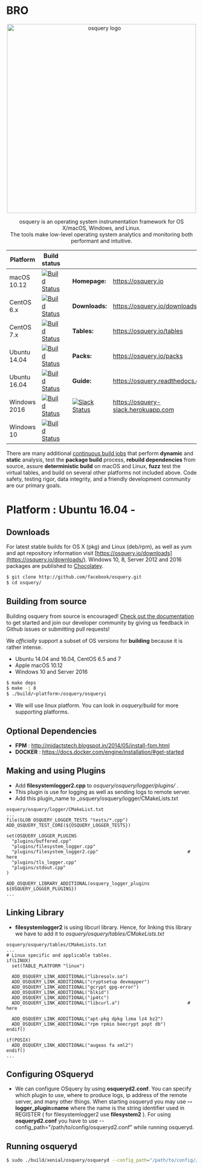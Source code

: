 # BRO

<p align="center">
<img align="center" src="" alt="osquery logo" width="500"/>

<p align="center">
osquery is an operating system instrumentation framework for OS X/macOS, Windows, and Linux. <br/>
The tools make low-level operating system analytics and monitoring both performant and intuitive.


| Platform | Build status  | | | |
|----------|---------------|---|---|---|
macOS 10.12    | [![Build Status](https://jenkins.osquery.io/job/osqueryMasterBuildOSX10.12/badge/icon)](https://jenkins.osquery.io/job/osqueryMasterBuildOSX10.12/) | | **Homepage:** | https://osquery.io
CentOS 6.x | [![Build Status](https://jenkins.osquery.io/job/osqueryMasterBuildCentOS6/badge/icon)](https://jenkins.osquery.io/job/osqueryMasterBuildCentOS6/) | | **Downloads:** | https://osquery.io/downloads
CentOS 7.x   | [![Build Status](https://jenkins.osquery.io/job/osqueryMasterBuildCentOS7/badge/icon)](https://jenkins.osquery.io/job/osqueryMasterBuildCentOS7/) | | **Tables:** | https://osquery.io/tables
Ubuntu 14.04   | [![Build Status](https://jenkins.osquery.io/job/osqueryMasterBuildUbuntu14/badge/icon)](https://jenkins.osquery.io/job/osqueryMasterBuildUbuntu14/) | | **Packs:** | https://osquery.io/packs
Ubuntu 16.04 | [![Build Status](https://jenkins.osquery.io/job/osqueryMasterBuildUbuntu16/badge/icon)](https://jenkins.osquery.io/job/osqueryMasterBuildUbuntu16/) | | **Guide:** | https://osquery.readthedocs.org
Windows 2016 | [![Build Status](https://jenkins.osquery.io/job/osqueryMasterBuildWindows2016/badge/icon)](https://jenkins.osquery.io/job/osqueryMasterBuildWindows16/) | | [![Slack Status](https://osquery-slack.herokuapp.com/badge.svg)](https://osquery-slack.herokuapp.com) | https://osquery-slack.herokuapp.com
Windows 10 | [![Build Status](https://jenkins.osquery.io/job/osqueryMasterBuildWindows10/badge/icon)](https://jenkins.osquery.io/job/osqueryMasterBuildWindows10/) | | |


There are many additional [continuous build jobs](https://jenkins.osquery.io/) that perform **dynamic** and **static** analysis, test the **package build** process, **rebuild dependencies** from source, assure **deterministic build** on macOS and Linux, **fuzz** test the virtual tables, and build on several other platforms not included above. Code safety, testing rigor, data integrity, and a friendly development community are our primary goals.

# Platform : Ubuntu 16.04 -

## Downloads 

For latest stable builds for OS X (pkg) and Linux (deb/rpm), as well as yum and apt repository information visit [https://osquery.io/downloads](https://osquery.io/downloads/). Windows 10, 8, Server 2012 and 2016 packages are published to [Chocolatey](https://chocolatey.org/packages/osquery).

```bash
$ git clone http://github.com/facebook/osquery.git
$ cd osquery/
```
## Building from source

Building osquery from source is encouraged! [Check out the documentation](https://osquery.readthedocs.org/en/latest/development/building/) to get started and join our developer community by giving us feedback in Github issues or submitting pull requests!

We *officially* support a subset of OS versions for **building** because it is rather intense.
- Ubuntu 14.04 and 16.04, CentOS 6.5 and 7
- Apple macOS 10.12
- Windows 10 and Server 2016

```bash
$ make deps
$ make -j 8
$ ./build/<platform>/osquery/osqueryi
```
- We will use linux platform. You can look in _osquery/build_ for more supporting platforms. 
## Optional Dependencies
- __FPM__ : http://midactstech.blogspot.in/2014/05/install-fpm.html
- __DOCKER__ : https://docs.docker.com/engine/installation/#get-started
## Making and using  Plugins
- Add __filesystemlogger2.cpp__ to _osquery/osquery/logger/plugins/_ .
- This plugin is use for logging as well as sending logs to remote server.
-  Add this plugin_name to _osquery/osquery/logger/CMakeLists.txt

```
osquery/osquery/logger/CMakeList.txt
...
file(GLOB OSQUERY_LOGGER_TESTS "tests/*.cpp")
ADD_OSQUERY_TEST_CORE(${OSQUERY_LOGGER_TESTS})

set(OSQUERY_LOGGER_PLUGINS
  "plugins/buffered.cpp"
  "plugins/filesystem_logger.cpp"
  "plugins/filesystem_logger2.cpp"                                 # here
  "plugins/tls_logger.cpp"
  "plugins/stdout.cpp"
)

ADD_OSQUERY_LIBRARY_ADDITIONAL(osquery_logger_plugins ${OSQUERY_LOGGER_PLUGINS})
...

```
## Linking Library
- __filesystemlogger2__ is using libcurl library. Hence, for linking this library we have to add it to _osquery/osquery/tables/CMakeLists.txt_
```
osquery/osquery/tables/CMakeLists.txt
...
# Linux specific and applicable tables.
if(LINUX)
  set(TABLE_PLATFORM "linux")

  ADD_OSQUERY_LINK_ADDITIONAL("libresolv.so")
  ADD_OSQUERY_LINK_ADDITIONAL("cryptsetup devmapper")
  ADD_OSQUERY_LINK_ADDITIONAL("gcrypt gpg-error")
  ADD_OSQUERY_LINK_ADDITIONAL("blkid")
  ADD_OSQUERY_LINK_ADDITIONAL("ip4tc")
  ADD_OSQUERY_LINK_ADDITIONAL("libcurl.a")                         # here

  ADD_OSQUERY_LINK_ADDITIONAL("apt-pkg dpkg lzma lz4 bz2")
  ADD_OSQUERY_LINK_ADDITIONAL("rpm rpmio beecrypt popt db")
endif()

if(POSIX)
  ADD_OSQUERY_LINK_ADDITIONAL("augeas fa xml2")
endif()
...
```
## Configuring OSqueryd
- We can configure OSquery by using __osqueryd2.conf__. You can specify which plugin to use, where to produce logs, ip address of the remote server, and many other things. When starting osqueryd you may use __--logger_plugin=name__ where the name is the string identifier used in REGISTER ( for filesystemlogger2 use __filesystem2__ ). For using __osqueryd2.conf__ you have to use --config_path="/path/to/config/osqueryd2.conf" while running osqueryd.
## Running osqueryd
```bash
$ sudo ./build/xenial/osquery/osqueryd --config_path="/path/to/config//osqueryd2.conf" --allow_unsafe
```
